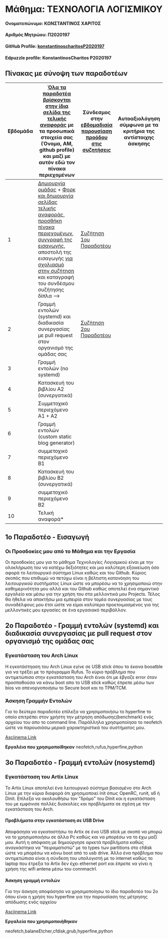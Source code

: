 # Μάθημα: ΤΕΧΝΟΛΟΓΙΑ ΛΟΓΙΣΜΙΚΟΥ
#### Ονοματεπώνυμο: ΚΩΝΣΤΑΝΤΙΝΟΣ ΧΑΡΙΤΟΣ
#### Αριθμός Μητρώου: Π2020197
#### GitHub Profile: [konstantinoscharitosP2020197](konstantinoscharitosP2020197)
#### Edpuzzle profile: KonstantinosCharitos P2020197

## Πίνακας με σύνοψη των παραδοτέων
| Εβδομάδα | [Όλα τα παραδοτέα βρίσκονται στην ίδια σελίδα της τελικής αναφοράς](https://epidrome.github.io/teaching/deliverables/) με τα προσωπικά στοιχεία σας (Όνομα, ΑΜ, github profile) και μαζί με αυτόν εδώ τον πίνακα περιεχομένων | Σύνδεσμος στην [εβδομαδιαία παρουσίαση προόδου στις συζητήσεις](https://github.com/courses-ionio/help/discussions/categories/show-and-tell) | Αυτοαξιολόγηση σύμφωνα με τα κριτήρια της αντίστοιχης άσκησης |
| --- | --- | --- | --- |
| 1 | [Δημιουργία ομάδας](https://epidrome.github.io/teaching/team/) + [Φορκ και δημιουργία σελίδας τελικής αναφοράς](https://epidrome.github.io/teaching/guide/), [προσθήκη πίνακα περιεχομένων](https://raw.githubusercontent.com/courses-ionio/sw/master/README.md), [συγγραφή της εισαγωγής](https://epidrome.github.io/teaching/intro/), αποστολή της εισαγωγής [για σχολιασμό στην συζήτηση](https://github.com/courses-ionio/sw/discussions/categories/show-and-tell) και καταγραφή του συνδέσμου συζήτησης δίπλα --> |  [Συζήτηση 1ου Παραδοτέου](https://github.com/courses-ionio/sw/discussions/1150) | |
| 2 | Γραμμή εντολών (systemd) και διαδικασία συνεργασίας με pull request στον οργανισμό της ομάδας σας |[Συζήτηση 2ου Παραδοτέου](https://github.com/courses-ionio/sw/discussions/1265) | |
| 3 | Γραμμή εντολών (no systemd) | | |
| 4 | Κατασκευή του βιβλίου Α2 (συνεργατικά) | | |
| 5 | Συμμετοχικό περιεχόμενο A1 + A2 | | |
| 6 | Γραμμή εντολών (custom static blog generator) | | |
| 7 | συμμετοχικό περιεχόμενο B1 | | |
| 8 | Κατασκευή του βιβλίου Β2 (συνεργατικά) | | |
| 9 | συμμετοχικό περιεχόμενο B2 | | |
| 10 | Τελική αναφορά* | | |

## 1ο Παραδοτέο - Εισαγωγή 

### **Οι Προσδοκίες μου από το Μάθημα και την Εργασία**

Οι προσδοκίες μου για το μάθημα Τεχνολογίες Λογισμικού είναι με την ολοκλήρωση του να κατέχω δεξιότητες και μια καλύτερη εξοικείωση όσο αφορά το λειτουργικό σύστημα Linux καθώς και του Github. Κύριος σκοπός που επιθυμώ να πετύχω είναι η βέλτιστη κατανόηση του λειτουργικού συστήματος Linux ώστε να μπορέσω να το χρησιμοποιώ στην καθημερινότητα μου αλλά και του Github καθώς αποτελεί ένα σημαντικό εργαλείο και μέσω για την χρήση του στα μελλοντικά μου Projects. Τέλος θα ήθελα να αποκτήσω μια εμπειρία στον τομέα συνεργασίας με τους συναδέλφους μου έτσι ώστε να είμαι καλύτερα προετοιμασμένος για της μελλοντικές μου εργασίες σε ένα εργασιακό περιβάλλον.

## 2ο Παραδοτέο -  Γραμμή εντολών (systemd) και διαδικασία συνεργασίας με pull request στον οργανισμό της ομάδας σας

### Εγκατάσταση του Arch Linux

Η εγκατάστηαση του Arch Linux εγίνε σε USB stick όπου το έκανα booatble για να τρέξει με το πρόγραμμα Rufus. Το κύριο πρόβλημα που αντιμετώπισα στην εγκατάσταση του Arch έιναι ότι με έβγαζε error όταν προσπαθούσα να κάνω boot απο το USB stick καθώς έπρεπε μέσω των bios να απενοργοποιήσω το Secure boot και το TPM/TCM.

### Άσκηση Γραμμήν Εντολών

Για το δεύτερο παραδοτέο επίλεξα να χρησιμοποιήσω το hyperfine το οποίο επιτρέπει στον χρήστη την μέτρηση απόδωσης(benchmark) ενός αρχείου του απο το command line. Παράλληλα χρησιμοποίησα το neofetch ώστε να παρουσιάσω μερικά χαρακτηριστικά του συστήματος μου.

[Asciinema Link](https://asciinema.org/a/562396)

**Εργαλέια που χρησιμοποίθηκαν**
neofetch,rufus,hyperfine,python

## 3ο Παραδοτέο - Γραμμή εντολών (nosystemd)

### Εγκατάσταση του Artix Linux

Το Artix Linux αποτελεί ένα λειτουργικό σύστημα βασισμένο στο Arch Linux με την κύρια διαφορά ότι χρησιμοποιεί init όπως OpenRC, runit, s6 ή Dinit. Επίλεξα να ακολουθήσω τον "δρόμο" του Dinit και η εγκατάσταση του με εμφάνισε πολλές δυσκολίες και προβλήματα σε σχέση με την εγκατάσταση του Arch.

#### Προβλήματα στην εγκατάσταση σε USB Drive

Αποφάσησα να εγκαταστήσω τα Artix σε ένα USB stick με σκοπό να μπορώ να το χρησιμοποιήσω σε άλλα Pc καθώς και να μπορέσω να το έχω μαζί μου. Αυτή η απόφαση με δημιούργησε αρκετά προβλήματα καθώς αναγκάστηκα να "πειραματιστώ" με τα types των partitions στο cfdisk ώστε να μπορέσω να κάνω boot από το usb drive. Άλλο ένα πρόβλημα που αντιμετώπισα είναι η σύνδεση του υπολογιστή με το internet καθώς το laptop που έτρεξα τα Artix δεν έχει ethernet port και έπρεπε να γίνει η χρήση της wifi antena μέσω του connmactrl.

#### Άσκηση γραμμή εντολών

Για την άσκηση αποφάσησα να χρησιμοποίησω το ίδιο παραδοτέο του 2ο όπου είναι η χρήση του hyperfine για την παρουσίαση της μέτρησης απόδωσης ενός αρχείου

[Asciinema Link](https://asciinema.org/a/564397)

**Εργαλεία που χρησιμοποιήθηκαν**

neofetch,balaneEtcher,cfdisk,grub,hyperfine,python

